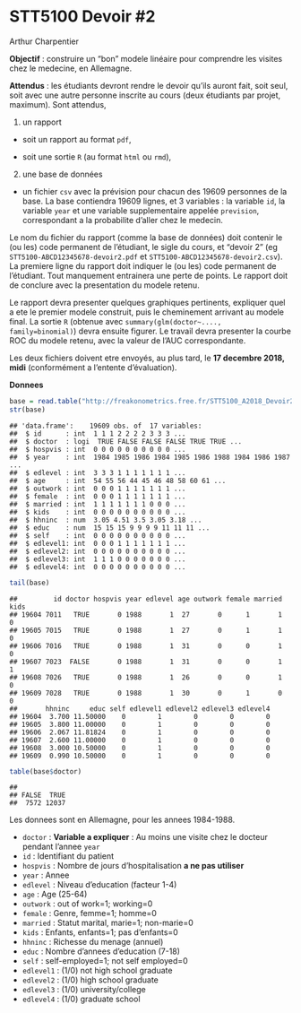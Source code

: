 STT5100 Devoir \#2
================
Arthur Charpentier

**Objectif** : construire un “bon” modele linéaire pour comprendre les
visites chez le medecine, en Allemagne.

**Attendus** : les étudiants devront rendre le devoir qu’ils auront
fait, soit seul, soit avec une autre personne inscrite au cours (deux
étudiants par projet, maximum). Sont attendus,

1.  un rapport

<!-- end list -->

  - soit un rapport au format `pdf`,

  - soit une sortie `R` (au format `html` ou `rmd`),

<!-- end list -->

2.  une base de données

<!-- end list -->

  - un fichier `csv` avec la prévision pour chacun des 19609 personnes
    de la base. La base contiendra 19609 lignes, et 3 variables : la
    variable `id`, la variable `year` et une variable supplementaire
    appelée `prevision`, correspondant a la probabilite d’aller chez le
    medecin.

Le nom du fichier du rapport (comme la base de données) doit contenir le
(ou les) code permanent de l’étudiant, le sigle du cours, et “devoir 2”
(eg `STT5100-ABCD12345678-devoir2.pdf` et
`STT5100-ABCD12345678-devoir2.csv`). La premiere ligne du rapport doit
indiquer le (ou les) code permanent de l’étudiant. Tout manquement
entrainera une perte de points. Le rapport doit de conclure avec la
presentation du modele retenu.

Le rapport devra presenter quelques graphiques pertinents, expliquer
quel a ete le premier modele construit, puis le cheminement arrivant au
modele final. La sortie `R` (obtenue avec `summary(glm(doctor~....,
family=binomial)`) devra ensuite figurer. Le travail devra presenter la
courbe ROC du modele retenu, avec la valeur de l’AUC correspondante.

Les deux fichiers doivent etre envoyés, au plus tard, le **17 decembre
2018, midi** (conformément a l’entente
d’évaluation).

**Donnees**

``` r
base = read.table("http://freakonometrics.free.fr/STT5100_A2018_Devoir2.txt",sep=";")
str(base)
```

    ## 'data.frame':    19609 obs. of  17 variables:
    ##  $ id      : int  1 1 1 2 2 2 2 3 3 3 ...
    ##  $ doctor  : logi  TRUE FALSE FALSE FALSE TRUE TRUE ...
    ##  $ hospvis : int  0 0 0 0 0 0 0 0 0 0 ...
    ##  $ year    : int  1984 1985 1986 1984 1985 1986 1988 1984 1986 1987 ...
    ##  $ edlevel : int  3 3 3 1 1 1 1 1 1 1 ...
    ##  $ age     : int  54 55 56 44 45 46 48 58 60 61 ...
    ##  $ outwork : int  0 0 0 1 1 1 1 1 1 1 ...
    ##  $ female  : int  0 0 0 1 1 1 1 1 1 1 ...
    ##  $ married : int  1 1 1 1 1 1 1 0 0 0 ...
    ##  $ kids    : int  0 0 0 0 0 0 0 0 0 0 ...
    ##  $ hhninc  : num  3.05 4.51 3.5 3.05 3.18 ...
    ##  $ educ    : num  15 15 15 9 9 9 9 11 11 11 ...
    ##  $ self    : int  0 0 0 0 0 0 0 0 0 0 ...
    ##  $ edlevel1: int  0 0 0 1 1 1 1 1 1 1 ...
    ##  $ edlevel2: int  0 0 0 0 0 0 0 0 0 0 ...
    ##  $ edlevel3: int  1 1 1 0 0 0 0 0 0 0 ...
    ##  $ edlevel4: int  0 0 0 0 0 0 0 0 0 0 ...

``` r
tail(base)
```

    ##         id doctor hospvis year edlevel age outwork female married kids
    ## 19604 7011   TRUE       0 1988       1  27       0      1       1    0
    ## 19605 7015   TRUE       0 1988       1  27       0      1       1    0
    ## 19606 7016   TRUE       0 1988       1  31       0      0       1    0
    ## 19607 7023  FALSE       0 1988       1  31       0      0       1    1
    ## 19608 7026   TRUE       0 1988       1  26       0      0       1    0
    ## 19609 7028   TRUE       0 1988       1  30       0      1       0    0
    ##       hhninc     educ self edlevel1 edlevel2 edlevel3 edlevel4
    ## 19604  3.700 11.50000    0        1        0        0        0
    ## 19605  3.800 11.00000    0        1        0        0        0
    ## 19606  2.067 11.81824    0        1        0        0        0
    ## 19607  2.600 11.00000    0        1        0        0        0
    ## 19608  3.000 10.50000    0        1        0        0        0
    ## 19609  0.990 10.50000    0        1        0        0        0

``` r
table(base$doctor)
```

    ## 
    ## FALSE  TRUE 
    ##  7572 12037

Les donnees sont en Allemagne, pour les annees 1984-1988.

  - `doctor` : **Variable a expliquer** : Au moins une visite chez le
    docteur pendant l’annee `year`
  - `id` : Identifiant du patient
  - `hospvis` : Nombre de jours d’hospitalisation **a ne pas utiliser**
  - `year` : Annee
  - `edlevel` : Niveau d’education (facteur 1-4)
  - `age` : Age (25-64)
  - `outwork` : out of work=1; working=0
  - `female` : Genre, femme=1; homme=0
  - `married` : Statut marital, marie=1; non-marie=0
  - `kids` : Enfants, enfants=1; pas d’enfants=0
  - `hhninc` : Richesse du menage (annuel)
  - `educ` : Nombre d’annees d’education (7-18)
  - `self` : self-employed=1; not self employed=0
  - `edlevel1` : (1/0) not high school graduate
  - `edlevel2` : (1/0) high school graduate
  - `edlevel3` : (1/0) university/college
  - `edlevel4` : (1/0) graduate school
